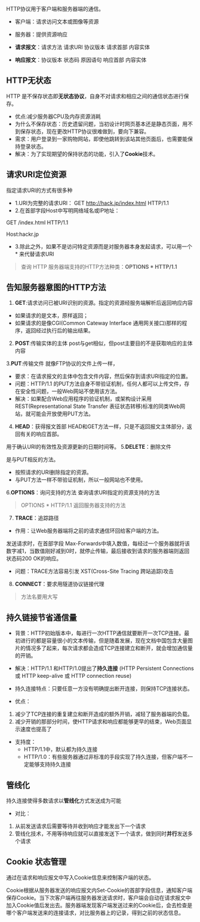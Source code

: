 HTTP协议用于客户端和服务器端的通信。

- 客户端：请求访问文本或图像等资源
- 服务器：提供资源响应

- **请求报文**：请求方法 请求URI 协议版本 请求首部 内容实体
- **响应报文**：协议版本 状态码 原因语句 响应首部 内容实体


## HTTP无状态
HTTP 是不保存状态即**无状态协议**，自身不对请求和相应之间的通信状态进行保存。

- 优点:减少服务器CPU及内存资源消耗
- 为什么不保存状态：历史遗留问题，当初设计时网页基本还是静态页面，用不到保存状态，现在更改HTTP协议很难做到，要向下兼容。
- 需求：用户登录到一家购物网站，即使他跳转到该站其他页面后，也需要能保持登录状态。
- 解决：为了实现期望的保持状态的功能，引入了**Cookie**技术。

## 请求URI定位资源
指定请求URI的方式有很多种
- 1.URI为完整的请求URI： GET http://hack.jp/index.html HTTP/1.1
- 2.在首部字段Host中写明网络域名或IP地址：

GET /index.html HTTP/1.1

Host:hackr.jp


- 3.除此之外，如果不是访问特定资源而是对服务器本身发起请求，可以用一个 * 来代替请求URI

> 查询 HTTP 服务器端支持的HTTP方法种类：**OPTIONS * HTTP/1.1**

## 告知服务器意图的HTTP方法
1. **GET**:请求访问已被URI识别的资源。指定的资源经服务端解析后返回响应内容
- 如果请求的是文本，原样返回；
- 如果请求的是像CGI(Common Cateway Interface 通用网关接口)那样的程序，返回经过执行后的输出结果。

2. **POST**:传输实体的主体
post与get相似，但post主要目的不是获取响应的主体内容

3.**PUT**:传输文件
就像FTP协议的文件上传一样，
- 要求：在请求报文的主体中包含文件内容，然后保存到请求URI指定的位置。
- 问题：HTTP/1.1 的PUT方法自身不带验证机制，任何人都可以上传文件，存在安全性问题，一般Web网站不使用该方法。
- 解决：如果配合Web应用程序的验证机制，或架构设计采用REST(Representational State Transfer 表征状态转移)标准的同类Web网站，就可能会开放使用PUT方法。
4. **HEAD**：获得报文首部
HEAD和GET方法一样，只是不返回报文主体部分，返回有关的响应首部。

用于确认URI的有效性及资源更新的日期时间等。
5.**DELETE**：删除文件

是与PUT相反的方法。
- 按照请求的URI删除指定的资源。
- 与PUT方法一样不带验证机制，所以一般网站也不使用。

6.**OPTIONS**：询问支持的方法
查询请求URI指定的资源支持的方法

> OPTIONS * HTTP/1.1 返回服务器支持的方法

7. **TRACE**：追踪路径
- 作用：让Web服务器端将之前的请求通信环回给客户端的方法。

发送请求时，在首部字段 Max-Forwards中填入数值，每经过一个服务器就将该数字减1，当数值刚好减到0时，就停止传输，最后接收到请求的服务器端则返回状态码200 OK的响应。

- 问题：TRACE方法容易引发 XST(Cross-Site Tracing 跨站追踪)攻击 

8. **CONNECT**：要求用隧道协议链接代理

> 方法名要用大写

## 持久链接节省通信量

- 背景：HTTP初始版本中，每进行一次HTTP通信就要断开一次TCP连接。最初进行的都是容量很小的文本传输，但是随着发展，现在文档中国包含大量图片的情况多了起来，每次请求都会造成TCP连接建立和断开，就会增加通信量的开销。
- 解决：HTTP/1.1 和HTTP/1.0提出了**持久连接** (HTTP Persistent Connections 或 HTTP keep-alive 或 HTTP connection reuse)

- 持久连接特点：只要任意一方没有明确提出断开连接，则保持TCP连接状态。

- 优点：
1. 减少了TCP连接的重复建立和断开造成的额外开销，减轻了服务器端的负载。
2. 减少开销的那部分时间，使HTTP请求和响应都能够更早的结束，Web页面显示速度也提高了

- 支持度：
  - HTTP/1.1中，默认都为持久连接
  - HTTP/1.0：有些服务器通过非标准的手段实现了持久连接，但客户端不一定能够支持持久连接

## 管线化
持久连接使得多数请求以**管线化**方式发送成为可能

- 对比： 
1. 从前发送请求后需要等待并收到响应才能发出下一个请求
2. 管线化技术，不用等待响应就可以直接发送下一个请求，做到同时**并行**发送多个请求

## Cookie 状态管理
通过在请求和响应报文中写入Cookie信息来控制客户端的状态。

Cookie根据从服务器发送的响应报文内Set-Cookie的首部字段信息，通知客户端保存Cookie。当下次客户端再往服务器发送请求时，客户端会自动在请求报文中加入Cookie值后发出去。服务器端发现客户端发送过来的Cookie后，会去检查是哪个客户端发送来的连接请求，对比服务器上的记录，得到之前的状态信息。
















